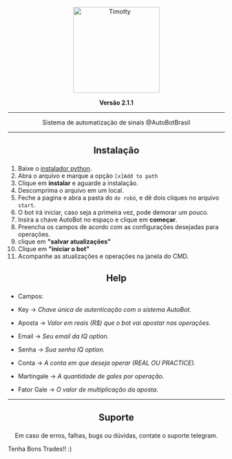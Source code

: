 <p align="center"><img src="https://i.imgur.com/UiVvzSS.jpg" width="200" alt="Timotty"></p>
<p align="center"><strong>Versão 2.1.1</strong></p>

* * *
<p align="center">Sistema de automatização de sinais @AutoBotBrasil</p>

* * *
## <p align="center">Instalação</p>
 
 1) Baixe o [instalador python](https://www.python.org/downloads/).
 2) Abra o arquivo e marque a opção ``[x]Add to path``
 3) Clique em **instalar** e aguarde a instalação.
 4) Descomprima o arquivo em um local.
 5) Feche a pagina e abra a pasta do ``do robô``, e dê dois cliques no arquivo ``start``.
 6) O bot irá iniciar, caso seja a primeira vez, pode demorar um pouco.
 7) Insira a chave AutoBot no espaço e clique em **começar**.
 8) Preencha os campos de acordo com as configurações desejadas para operações.
 9) clique em **"salvar atualizações"**
 10) Clique em **"iniciar o bot"**
 11) Acompanhe as atualizações e operações na janela do CMD.

## <p align="center">Help</p>

 * Campos:

 * Key        -> *Chave única de autenticação com o sistema AutoBot.*
 * Aposta     -> *Valor em reais (R$) que o bot vai apostar nas operações.*
 * Email      -> *Seu email da IQ option.*
 * Senha      -> *Sua senha IQ option.*
 * Conta      -> *A conta em que deseja operar (REAL OU PRACTICE).*
 * Martingale -> *A quantidade de gales por operação.*
 * Fator Gale -> *O valor de multiplicação da aposta.*

* * *
## <p align="center">Suporte</p>
<p align="center">Em caso de erros, falhas, bugs ou dúvidas, contate o suporte telegram.</p>

Tenha Bons Trades!! :)
